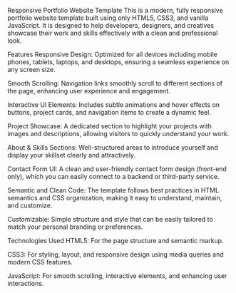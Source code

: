 Responsive Portfolio Website Template
This is a modern, fully responsive portfolio website template built using only HTML5, CSS3, and vanilla JavaScript. It is designed to help developers, designers, and creatives showcase their work and skills effectively with a clean and professional look.

Features
Responsive Design: Optimized for all devices including mobile phones, tablets, laptops, and desktops, ensuring a seamless experience on any screen size.

Smooth Scrolling: Navigation links smoothly scroll to different sections of the page, enhancing user experience and engagement.

Interactive UI Elements: Includes subtle animations and hover effects on buttons, project cards, and navigation items to create a dynamic feel.

Project Showcase: A dedicated section to highlight your projects with images and descriptions, allowing visitors to quickly understand your work.

About & Skills Sections: Well-structured areas to introduce yourself and display your skillset clearly and attractively.

Contact Form UI: A clean and user-friendly contact form design (front-end only), which you can easily connect to a backend or third-party service.

Semantic and Clean Code: The template follows best practices in HTML semantics and CSS organization, making it easy to understand, maintain, and customize.

Customizable: Simple structure and style that can be easily tailored to match your personal branding or preferences.

Technologies Used
HTML5: For the page structure and semantic markup.

CSS3: For styling, layout, and responsive design using media queries and modern CSS features.

JavaScript: For smooth scrolling, interactive elements, and enhancing user interactions.

